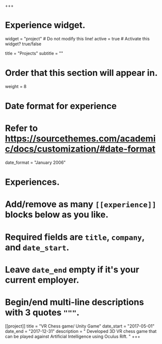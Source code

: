 +++
# Experience widget.
widget = "project"  # Do not modify this line!
active = true  # Activate this widget? true/false

title = "Projects"
subtitle = ""

# Order that this section will appear in.
weight = 8

# Date format for experience
#   Refer to https://sourcethemes.com/academic/docs/customization/#date-format
date_format = "January 2006"

# Experiences.
#   Add/remove as many `[[experience]]` blocks below as you like.
#   Required fields are `title`, `company`, and `date_start`.
#   Leave `date_end` empty if it's your current employer.
#   Begin/end multi-line descriptions with 3 quotes `"""`.
[[project]]
  title = "VR Chess game/ Unity Game"
  date_start = "2017-05-01"
  date_end = "2017-12-31"
  description = " Developed 3D VR chess game that can be played against Artificial Intelligence using Oculus Rift. "
+++
